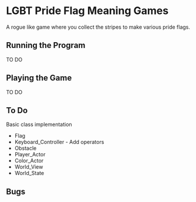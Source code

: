 # LGBT Pride Flag Meaning Games
A rogue like game where you collect the stripes to make various pride flags.

## Running the Program
TO DO

## Playing the Game
TO DO

## To Do
Basic class implementation
* Flag
* Keyboard_Controller - Add operators
* Obstacle
* Player_Actor
* Color_Actor
* World_View
* World_State

## Bugs
